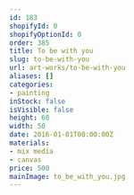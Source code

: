 ```yaml
---
id: 183
shopifyId: 0
shopifyOptionId: 0
order: 385
title: To be with you
slug: to-be-with-you
url: art-works/to-be-with-you
aliases: []
categories:
- painting
inStock: false
isVisible: false
height: 60
width: 50
date: 2016-01-01T00:00:00Z
materials:
- mix media
- canvas
price: 500
mainImage: to_be_with_you.jpg
---
```

